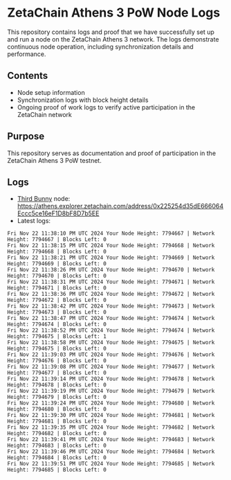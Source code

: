 # ZetaChain Athens 3 PoW Node Logs
This repository contains logs and proof that we have successfully set up and run a node on the ZetaChain Athens 3 network. The logs demonstrate continuous node operation, including synchronization details and performance.

## Contents
- Node setup information
- Synchronization logs with block height details
- Ongoing proof of work logs to verify active participation in the ZetaChain network

## Purpose
This repository serves as documentation and proof of participation in the ZetaChain Athens 3 PoW testnet.

## Logs

- [Third Bunny](https://thirdbunny.xyz/) node: https://athens.explorer.zetachain.com/address/0x225254d35dE666064Eccc5ce16eF1D8bF8D7b5EE
- Latest logs:
```
Fri Nov 22 11:38:10 PM UTC 2024 Your Node Height: 7794667 | Network Height: 7794667 | Blocks Left: 0
Fri Nov 22 11:38:15 PM UTC 2024 Your Node Height: 7794668 | Network Height: 7794668 | Blocks Left: 0
Fri Nov 22 11:38:21 PM UTC 2024 Your Node Height: 7794669 | Network Height: 7794669 | Blocks Left: 0
Fri Nov 22 11:38:26 PM UTC 2024 Your Node Height: 7794670 | Network Height: 7794670 | Blocks Left: 0
Fri Nov 22 11:38:31 PM UTC 2024 Your Node Height: 7794671 | Network Height: 7794671 | Blocks Left: 0
Fri Nov 22 11:38:36 PM UTC 2024 Your Node Height: 7794672 | Network Height: 7794672 | Blocks Left: 0
Fri Nov 22 11:38:42 PM UTC 2024 Your Node Height: 7794673 | Network Height: 7794673 | Blocks Left: 0
Fri Nov 22 11:38:47 PM UTC 2024 Your Node Height: 7794674 | Network Height: 7794674 | Blocks Left: 0
Fri Nov 22 11:38:52 PM UTC 2024 Your Node Height: 7794674 | Network Height: 7794675 | Blocks Left: 1
Fri Nov 22 11:38:58 PM UTC 2024 Your Node Height: 7794675 | Network Height: 7794675 | Blocks Left: 0
Fri Nov 22 11:39:03 PM UTC 2024 Your Node Height: 7794676 | Network Height: 7794676 | Blocks Left: 0
Fri Nov 22 11:39:08 PM UTC 2024 Your Node Height: 7794677 | Network Height: 7794677 | Blocks Left: 0
Fri Nov 22 11:39:14 PM UTC 2024 Your Node Height: 7794678 | Network Height: 7794678 | Blocks Left: 0
Fri Nov 22 11:39:19 PM UTC 2024 Your Node Height: 7794679 | Network Height: 7794679 | Blocks Left: 0
Fri Nov 22 11:39:24 PM UTC 2024 Your Node Height: 7794680 | Network Height: 7794680 | Blocks Left: 0
Fri Nov 22 11:39:30 PM UTC 2024 Your Node Height: 7794681 | Network Height: 7794681 | Blocks Left: 0
Fri Nov 22 11:39:35 PM UTC 2024 Your Node Height: 7794682 | Network Height: 7794682 | Blocks Left: 0
Fri Nov 22 11:39:41 PM UTC 2024 Your Node Height: 7794683 | Network Height: 7794683 | Blocks Left: 0
Fri Nov 22 11:39:46 PM UTC 2024 Your Node Height: 7794684 | Network Height: 7794684 | Blocks Left: 0
Fri Nov 22 11:39:51 PM UTC 2024 Your Node Height: 7794685 | Network Height: 7794685 | Blocks Left: 0
```
